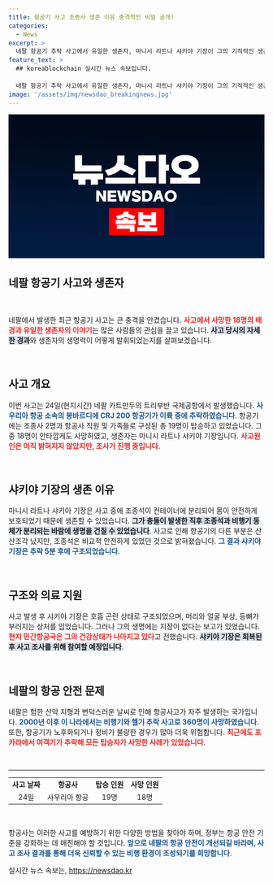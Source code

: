 ```yaml
---
title: 항공기 사고 조종사 생존 이유 충격적인 비밀 공개!
categories:
  - News
excerpt: >
  네팔 항공기 추락 사고에서 유일한 생존자, 마니시 라트나 샤키야 기장이 그의 기적적인 생존 이야기를 전합니다. 조종석이 컨테이너에 끼이며야만 극적으로 구조된 그는 지금 회복 중이며, 사고 원인 조사의 핵심 인물로 떠오르고 있습니다.
feature_text: >
  ## koreablockchain 실시간 뉴스 속보입니다.

  네팔 항공기 추락 사고에서 유일한 생존자, 마니시 라트나 샤키야 기장이 그의 기적적인 생존 이야기를 전합니다. 조종석이 컨테이너에 끼이며야만 극적으로 구조된 그는 지금 회복 중이며, 사고 원인 조사의 핵심 인물로 떠오르고 있습니다.
image: '/assets/img/newsdao_breakingnews.jpg'
---
```


<p><img src="/assets/img/newsdao_breakingnews.jpg" alt="koreablockchain 속보" /></p>

<h2 data-ke-size="size26">네팔 항공기 사고와 생존자</h2>

<p data-ke-size="size16">&nbsp;</p>

<p>네팔에서 발생한 최근 항공기 사고는 큰 충격을 안겼습니다. <b><span style="color: #ee2323;">사고에서 사망한 18명의 배경과 유일한 생존자의 이야기</span></b>는 많은 사람들의 관심을 끌고 있습니다. <b><span style="background-color: #21538527;">사고 당시의 자세한 경과</span></b>와 생존자의 생명력이 어떻게 발휘되었는지를 살펴보겠습니다. </p>

<p data-ke-size="size16">&nbsp;</p>

<h2 data-ke-size="size26">사고 개요</h2>

<p>이번 사고는 24일(현지시간) 네팔 카트만두의 트리부반 국제공항에서 발생했습니다. <b><span style="color: #1a5490;">사우리아 항공 소속의 봉바르디에 CRJ 200 항공기가 이륙 중에 추락하였습니다</span></b>. 항공기에는 조종사 2명과 항공사 직원 및 가족들로 구성된 총 19명이 탑승하고 있었습니다. 그 중 18명이 안타깝게도 사망하였고, 생존자는 마니시 라트나 샤키야 기장입니다. <b><span style="color: #ee2323;">사고원인은 아직 밝혀지지 않았지만, 조사가 진행 중입니다</span></b>.</p>

<p data-ke-size="size16">&nbsp;</p>

<h2 data-ke-size="size26">샤키야 기장의 생존 이유</h2>

<p>마니시 라트나 샤키아 기장은 사고 중에 조종석이 컨테이너에 분리되어 몸이 안전하게 보호되었기 때문에 생존할 수 있었습니다. <b><span style="background-color: #21538527;">그가 충돌이 발생한 직후 조종석과 비행기 동체가 분리되는 바람에 생명을 건질 수 있었습니다</span></b>. 사고로 인해 항공기의 다른 부분은 산산조각 났지만, 조종석은 비교적 안전하게 있었던 것으로 밝혀졌습니다. <b><span style="color: #1a5490;">그 결과 샤키야 기장은 추락 5분 후에 구조되었습니다</span></b>.</p>

<p data-ke-size="size16">&nbsp;</p>

<h2 data-ke-size="size26">구조와 의료 지원</h2>

<p>사고 발생 후 샤키야 기장은 호흡 곤란 상태로 구조되었으며, 머리와 얼굴 부상, 등뼈가 부러지는 상처를 입었습니다. 그러나 그의 생명에는 지장이 없다는 보고가 있었습니다. <b><span style="color: #ee2323;">현지 민간항공국은 그의 건강상태가 나아지고 있다</span></b>고 전했습니다. <b><span style="background-color: #21538527;">샤키야 기장은 회복된 후 사고 조사를 위해 참여할 예정입니다</span></b>.</p>

<p data-ke-size="size16">&nbsp;</p>

<h2 data-ke-size="size26">네팔의 항공 안전 문제</h2>

<p>네팔은 험한 산악 지형과 변덕스러운 날씨로 인해 항공사고가 자주 발생하는 국가입니다. <b><span style="color: #1a5490;">2000년 이후 이 나라에서는 비행기와 헬기 추락 사고로 360명이 사망하였습니다</span></b>. 또한, 항공기가 노후화되거나 정비가 불량한 경우가 많아 더욱 위험합니다. <b><span style="color: #ee2323;">최근에도 포카라에서 여객기가 추락해 모든 탑승자가 사망한 사례가 있었습니다</span></b>.</p>

<p data-ke-size="size16">&nbsp;</p>

<hr />

<table style="width:100%; border-collapse: collapse;">
  <tbody>
    <tr>
      <td style="text-align: center; height: 17px;"><b>사고 날짜</b></td>
      <td style="text-align: center; height: 17px;"><b>항공사</b></td>
      <td style="text-align: center; height: 17px;"><b>탑승 인원</b></td>
      <td style="text-align: center; height: 17px;"><b>사망 인원</b></td>
    </tr>
    <tr>
      <td style="text-align: center; height: 17px;">24일</td>
      <td style="text-align: center; height: 17px;">사우리아 항공</td>
      <td style="text-align: center; height: 17px;">19명</td>
      <td style="text-align: center; height: 17px;">18명</td>
    </tr>
  </tbody>
</table>

<p data-ke-size="size16">&nbsp;</p>

<p>항공사는 이러한 사고를 예방하기 위한 다양한 방법을 찾아야 하며, 정부는 항공 안전 기준을 강화하는 데 매진해야 할 것입니다. <b><span style="color: #1a5490;">앞으로 네팔의 항공 안전이 개선되길 바라며, 사고 조사 결과를 통해 더욱 신뢰할 수 있는 비행 환경이 조성되기를 희망합니다</span></b>.</p>
실시간 뉴스 속보는, <a href="https://newsdao.kr" rel="dofollow">https://newsdao.kr</a>


